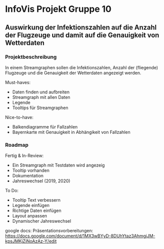 # InfoVis Projekt Gruppe 10
## Auswirkung der Infektionszahlen auf die Anzahl der Flugzeuge und damit auf die Genauigkeit von Wetterdaten

### Projektbeschreibung

In einem Streamgraphen sollen die Infektionszahlen, Anzahl der (fliegende) Flugzeuge und die Genauigkeit der Wetterdaten angezeigt werden.

Must-haves:
- Daten finden und aufbreiten
- Streamgraph mit allen Daten
- Legende
- Tooltips für Streamgraphen

Nice-to-have:
- Balkendiagramme für Fallzahlen
- Bayernkarte mit Genauigkeit in Abhängikeit von Fallzahlen

### Roadmap

Fertig & In-Review:
- Ein Streamgraph mit Testdaten wird angezeig
- Tooltip vorhanden 
- Dokumentation 
- Jahreswechsel (2019, 2020)

To Do:
- Tooltip Text verbessern
- Legende einfügen
- Richtige Daten einfügen
- Layout anpassen
- Dynamischer Jahreswechsel

google docs:
Präsentationsvorbereitungen: https://docs.google.com/document/d/1MX3wBYyD-8DUhYtaz3AhmgjJM-kpsJMKjZiNoAzAz-Y/edit

